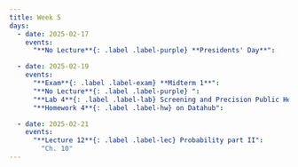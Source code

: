 ```yaml
---
title: Week 5
days:
  - date: 2025-02-17
    events:
      "**No Lecture**{: .label .label-purple} **Presidents' Day**":

  - date: 2025-02-19
    events:
      "**Exam**{: .label .label-exam} **Midterm 1**":
      "**No Lecture**{: .label .label-purple} ":
      "**Lab 4**{: .label .label-lab} Screening and Precision Public Health (Due Feb 25th)":
      "**Homework 4**{: .label .label-hw} on Datahub":

  - date: 2025-02-21
    events:
      "**Lecture 12**{: .label .label-lec} Probability part II":
        "Ch. 10"
---
```

